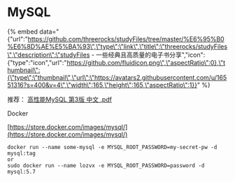 # MySQL

{% embed data="{\"url\":\"https://github.com/threerocks/studyFiles/tree/master/%E6%95%B0%E6%8D%AE%E5%BA%93\",\"type\":\"link\",\"title\":\"threerocks/studyFiles\",\"description\":\"studyFiles - 一些经典且高质量的电子书分享\",\"icon\":{\"type\":\"icon\",\"url\":\"https://github.com/fluidicon.png\",\"aspectRatio\":0},\"thumbnail\":{\"type\":\"thumbnail\",\"url\":\"https://avatars2.githubusercontent.com/u/16551316?s=400&v=4\",\"width\":165,\"height\":165,\"aspectRatio\":1}}" %}



推荐： [高性能MySQL 第3版 中文 .pdf](https://github.com/threerocks/studyFiles/blob/master/%E6%95%B0%E6%8D%AE%E5%BA%93/%E9%AB%98%E6%80%A7%E8%83%BDMySQL%20%E7%AC%AC3%E7%89%88%20%E4%B8%AD%E6%96%87%20.pdf)

Docker

[https://store.docker.com/images/mysql/](https://store.docker.com/images/mysql/)

```text
docker run --name some-mysql -e MYSQL_ROOT_PASSWORD=my-secret-pw -d mysql:tag
or
sudo docker run --name lozvx -e MYSQL_ROOT_PASSWORD=password -d mysql:5.7
```



